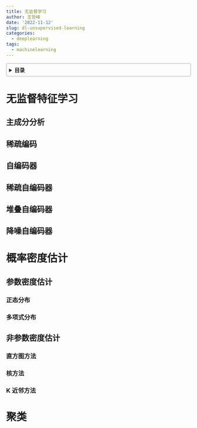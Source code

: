 ```yaml
---
title: 无监督学习
author: 王哲峰
date: '2022-11-12'
slug: dl-unsupervised-learning
categories:
  - deeplearning
tags:
  - machinelearning
---
```


<style>
details {
    border: 1px solid #aaa;
    border-radius: 4px;
    padding: .5em .5em 0;
}
summary {
    font-weight: bold;
    margin: -.5em -.5em 0;
    padding: .5em;
}
details[open] {
    padding: .5em;
}
details[open] summary {
    border-bottom: 1px solid #aaa;
    margin-bottom: .5em;
}
</style>

<details><summary>目录</summary><p>

- [无监督特征学习](#无监督特征学习)
  - [主成分分析](#主成分分析)
  - [稀疏编码](#稀疏编码)
  - [自编码器](#自编码器)
  - [稀疏自编码器](#稀疏自编码器)
  - [堆叠自编码器](#堆叠自编码器)
  - [降噪自编码器](#降噪自编码器)
- [概率密度估计](#概率密度估计)
  - [参数密度估计](#参数密度估计)
    - [正态分布](#正态分布)
    - [多项式分布](#多项式分布)
  - [非参数密度估计](#非参数密度估计)
    - [直方图方法](#直方图方法)
    - [核方法](#核方法)
    - [K 近邻方法](#k-近邻方法)
- [聚类](#聚类)
</p></details><p></p>



# 无监督特征学习

## 主成分分析


## 稀疏编码

## 自编码器

## 稀疏自编码器


## 堆叠自编码器

## 降噪自编码器


# 概率密度估计

## 参数密度估计

### 正态分布

### 多项式分布

## 非参数密度估计

### 直方图方法

### 核方法

### K 近邻方法


# 聚类



